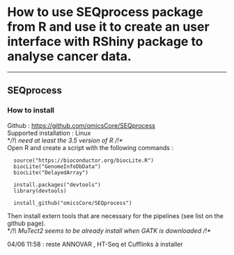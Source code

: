 # How to use SEQprocess package from R and use it to create an user interface with RShiny package to analyse cancer data.
-----------------

## SEQprocess
### How to install

Github : https://github.com/omicsCore/SEQprocess  
Supported installation : Linux  
**/!\ need at least the 3.5 version of R /!\**  
Open R and create a script with the following commands :
  ```
    source("https://bioconductor.org/biocLite.R")
    biocLite("GenomeInfoDbData")
    biocLite("DelayedArray")

    install.packages("devtools")
    library(devtools)

    install_github("omicsCore/SEQprocess")
  ```
Then install extern tools that are necessary for the pipelines (see list on the github page).  
**/!\ MuTect2 seems to be already install when GATK is downloaded /!\**

04/06 11:58 : reste ANNOVAR , HT-Seq et Cufflinks à installer
